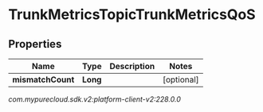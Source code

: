 # TrunkMetricsTopicTrunkMetricsQoS


## Properties

| Name | Type | Description | Notes |
| ------------ | ------------- | ------------- | ------------- |
| **mismatchCount** | **Long** |  |  [optional] |




_com.mypurecloud.sdk.v2:platform-client-v2:228.0.0_
